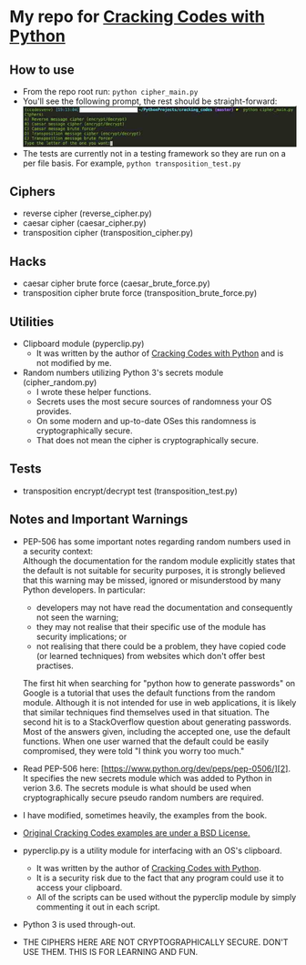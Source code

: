# My repo for [Cracking Codes with Python][1]

## How to use

- From the repo root run:  `python cipher_main.py`
- You'll see the following prompt, the rest should be straight-forward:
  ![cipher_main command prompt main menu](/cipher_main_main_menu.jpg)
- The tests are currently not in a testing framework so they are run on a per file basis.  For example,  `python transposition_test.py`

## Ciphers

- reverse cipher (reverse_cipher.py)
- caesar cipher (caesar_cipher.py)
- transposition cipher (transposition_cipher.py)

## Hacks

- caesar cipher brute force (caesar_brute_force.py)
- transposition cipher brute force (transposition_brute_force.py)

## Utilities

- Clipboard module (pyperclip.py)
    - It was written by the author of [Cracking Codes with Python][1] and is not modified by me.
- Random numbers utilizing Python 3's secrets module (cipher_random.py)
    - I wrote these helper functions.
    - Secrets uses the most secure sources of randomness your OS provides.
    - On some modern and up-to-date OSes this randomness is cryptographically secure.
    - That does not mean the cipher is cryptographically secure.

## Tests

- transposition encrypt/decrypt test (transposition_test.py)

## Notes and Important Warnings

- PEP-506 has some important notes regarding random numbers used in a security context:  
  Although the documentation for the random module explicitly states that the default is not suitable for security purposes, it is strongly believed that this warning may be missed, ignored or misunderstood by many Python developers. In particular:

    - developers may not have read the documentation and consequently not seen the warning;
    - they may not realise that their specific use of the module has security implications; or
    - not realising that there could be a problem, they have copied code (or learned techniques) from websites which don't offer best practises.
  
  The first hit when searching for "python how to generate passwords" on Google is a tutorial that uses the default functions from the random module. Although it is not intended for use in web applications, it is likely that similar techniques find themselves used in that situation. The second hit is to a StackOverflow question about generating passwords. Most of the answers given, including the accepted one, use the default functions. When one user warned that the default could be easily compromised, they were told "I think you worry too much."
- Read PEP-506 here: [https://www.python.org/dev/peps/pep-0506/][2]. It specifies the new secrets module which was added to Python in verion 3.6.  The secrets module is what should be used when cryptographically secure pseudo random numbers are required.
- I have modified, sometimes heavily, the examples from the book.
- [Original Cracking Codes examples are under a BSD License.][1]
- pyperclip.py is a utility module for interfacing with an OS's clipboard.
    - It was written by the author of [Cracking Codes with Python][1].
    - It is a security risk due to the fact that any program could use it to access your clipboard.
    - All of the scripts can be used without the pyperclip module by simply commenting it out in each script.
- Python 3 is used through-out.
- THE CIPHERS HERE ARE NOT CRYPTOGRAPHICALLY SECURE.  DON'T USE THEM.  THIS IS FOR LEARNING AND FUN.

[1]:https://www.nostarch.com/crackingcodes/
[2]:https://www.python.org/dev/peps/pep-0506/